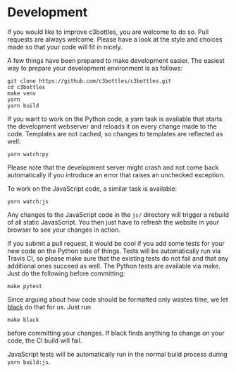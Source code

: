 # Development

If you would like to improve c3bottles, you are welcome to do so. Pull requests
are always welcome. Please have a look at the style and choices made so that
your code will fit in nicely.

A few things have been prepared to make development easier. The easiest way to
prepare your development environment is as follows:

    git clone https://github.com/c3bottles/c3bottles.git
    cd c3bottles
    make venv
    yarn
    yarn build

If you want to work on the Python code, a yarn task is available that starts
the development webserver and reloads it on every change made to the code.
Templates are not cached, so changes to templates are reflected as well:

    yarn watch:py

Please note that the development server might crash and not come back
automatically if you introduce an error that raises an unchecked exception.

To work on the JavaScript code, a similar task is available:

    yarn watch:js

Any changes to the JavaScript code in the `js/` directory will trigger a
rebuild of all static JavasScript. You then just have to refresh the website
in your browser to see your changes in action.

If you submit a pull request, it would be cool if you add some tests for your
new code on the Python side of things. Tests will be automatically run via
Travis CI, so please make sure that the existing tests do not fail and that
any additional ones succeed as well. The Python tests are available via make.
Just do the following before committing:

    make pytest

Since arguing about how code should be formatted only wastes time, we let
[black](https://github.com/psf/black) do that for us. Just run

    make black

before committing your changes. If black finds anything to change on your
code, the CI build will fail.

JavaScript tests will be automatically run in the normal build process during
`yarn build:js`.
